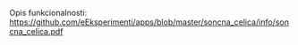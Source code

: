 Opis funkcionalnosti:
https://github.com/eEksperimenti/apps/blob/master/soncna_celica/info/soncna_celica.pdf
